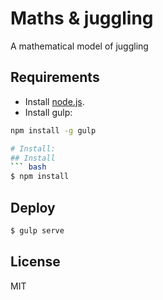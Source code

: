 # Maths & juggling

A mathematical model of juggling

## Requirements
- Install [node.js](https://nodejs.org/).
- Install gulp:
``` bash
npm install -g gulp

# Install:
## Install
``` bash
$ npm install
```

## Deploy
``` bash
$ gulp serve
```

## License
MIT